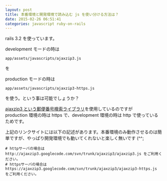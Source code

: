 ```yaml
---
layout: post
title: 本番環境と開発環境で読み込む js を使い分ける方法は？
date: 2015-02-26 06:51:41
categories: javascript ruby-on-rails
---
```

<!-- {% raw %} -->
<p>rails 3.2 を使っています。</p>

<p>development モードの時は</p>

<pre><code>app/assets/javascripts/ajaxzip3.js
</code></pre>

<p>を</p>

<p>production モードの時は</p>

<pre><code>app/assets/javascripts/ajaxzip3-https.js
</code></pre>

<p>を使う。という事は可能でしょうか？</p>

<p><a href="https://code.google.com/p/ajaxzip3/" rel="nofollow">ajaxzip3 という郵便番号検索ライブラリ</a>を使用しているのですが<br>
production 環境の時は https で、development 環境の時は http で使っているためです。</p>

<p>上記のリンクサイトには以下の記述があります。本番環境のみ動作させるのは簡単ですが、やっぱり開発環境でも動いてくれないと楽しく無いです (^^;</p>

<pre><code># httpサーバの場合はhttp://ajaxzip3.googlecode.com/svn/trunk/ajaxzip3/ajaxzip3.js をご利用ください。
# httpsサーバの場合はhttps://ajaxzip3.googlecode.com/svn/trunk/ajaxzip3/ajaxzip3-https.js をご利用ください。 
</code></pre>
<!-- {% endraw %} -->

